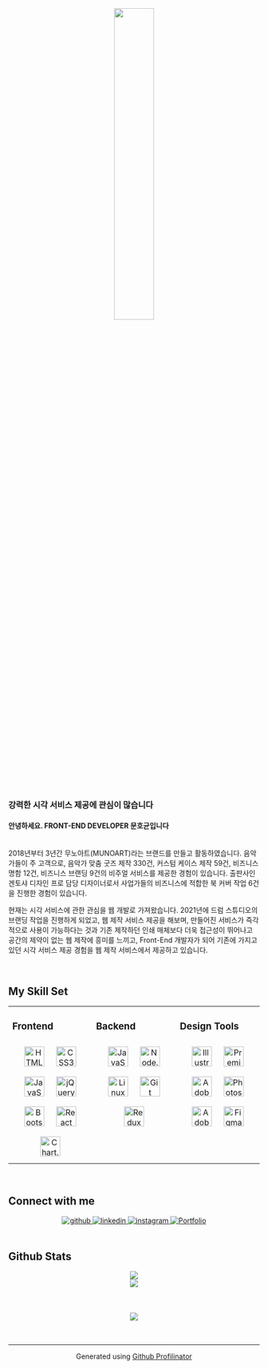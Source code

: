 <div align="center">
<img src="https://i.ibb.co/W67T4MW/li-1.png" align="center" style="width: 40%" />
</div>  
  

  
### 강력한 시각 서비스 제공에 관심이 많습니다
#### 안녕하세요. FRONT-END DEVELOPER 문호균입니다

<br>2018년부터 3년간 무노아트(MUNOART)라는 브랜드를 만들고 활동하였습니다. 음악가들이 주 고객으로, 음악가 맞춤 굿즈 제작 330건, 커스텀 케이스 제작 59건, 비즈니스 명함 12건, 비즈니스 브랜딩 9건의 비주얼 서비스를 제공한 경험이 있습니다. 출판사인 겐토샤 디자인 프로 담당 디자이너로서 사업가들의 비즈니스에 적합한 북 커버 작업 6건을 진행한 경험이 있습니다. <br>

현재는 시각 서비스에 관한 관심을 웹 개발로 가져왔습니다. 2021년에 드럼 스튜디오의 브랜딩 작업을 진행하게 되었고, 웹 제작 서비스 제공을 해보며, 만들어진 서비스가 즉각적으로 사용이 가능하다는 것과 기존 제작하던 인쇄 매체보다 더욱 접근성이 뛰어나고 공간의 제약이 없는 웹 제작에 흥미를 느끼고, Front-End 개발자가 되어 기존에 가지고 있던 시각 서비스 제공 경험을 웹 제작 서비스에서 제공하고 있습니다.

<br/>  


## My Skill Set  
<table><tr><td valign="top" width="33%">



### Frontend  
<div align="center">  
<img style="margin: 10px" src="https://profilinator.rishav.dev/skills-assets/html5-original-wordmark.svg" alt="HTML5" height="40" />  
<img style="margin: 10px" src="https://profilinator.rishav.dev/skills-assets/css3-original-wordmark.svg" alt="CSS3" height="40" />  
<img style="margin: 10px" src="https://profilinator.rishav.dev/skills-assets/javascript-original.svg" alt="JavaScript" height="40" />  
<img style="margin: 10px" src="https://profilinator.rishav.dev/skills-assets/jquery.png" alt="jQuery" height="40" />  
<img style="margin: 10px" src="https://profilinator.rishav.dev/skills-assets/bootstrap-plain.svg" alt="Bootstrap" height="40" />  
<img style="margin: 10px" src="https://profilinator.rishav.dev/skills-assets/react-original-wordmark.svg" alt="React" height="40" />  
<img style="margin: 10px" src="https://profilinator.rishav.dev/skills-assets/logo-title.svg" alt="Chart.js" height="40" />  
</div>

</td><td valign="top" width="33%">



### Backend  
<div align="center">  
<img style="margin: 10px" src="https://profilinator.rishav.dev/skills-assets/javascript-original.svg" alt="JavaScript" height="40" />  
<img style="margin: 10px" src="https://profilinator.rishav.dev/skills-assets/nodejs-original-wordmark.svg" alt="Node.js" height="40" />  
<img style="margin: 10px" src="https://profilinator.rishav.dev/skills-assets/linux-original.svg" alt="Linux" height="40" />  
<img style="margin: 10px" src="https://profilinator.rishav.dev/skills-assets/git-scm-icon.svg" alt="Git" height="40" />  
<img style="margin: 10px" src="https://profilinator.rishav.dev/skills-assets/redux-original.svg" alt="Redux" height="40" />  
</div>

</td><td valign="top" width="33%">



### Design Tools 
<div align="center">  
<img style="margin: 10px" src="https://profilinator.rishav.dev/skills-assets/adobe_illustrator-icon.svg" alt="Illustrator" height="40" />  
<img style="margin: 10px" src="https://profilinator.rishav.dev/skills-assets/adobepremierepro.png" alt="Premiere Pro" height="40" />  
<img style="margin: 10px" src="https://profilinator.rishav.dev/skills-assets/adobeindesign.svg" alt="Adobe InDesign" height="40" />  
<img style="margin: 10px" src="https://profilinator.rishav.dev/skills-assets/photoshop-plain.svg" alt="Photoshop" height="40" />  
<img style="margin: 10px" src="https://profilinator.rishav.dev/skills-assets/adobexd.png" alt="Adobe XD" height="40" />  
<img style="margin: 10px" src="https://profilinator.rishav.dev/skills-assets/figma-icon.svg" alt="Figma" height="40" />  
</div>

</td></tr></table>  

<br/>  


## Connect with me  
<div align="center">
<a href="https://github.com/Moonhokyun" target="_blank">
<img src=https://img.shields.io/badge/github-%2324292e.svg?&style=for-the-badge&logo=github&logoColor=white alt=github style="margin-bottom: 5px;" />
</a>
<a href="https://linkedin.com/in/hokyun-moon-a4a515221" target="_blank">
<img src=https://img.shields.io/badge/linkedin-%231E77B5.svg?&style=for-the-badge&logo=linkedin&logoColor=white alt=linkedin style="margin-bottom: 5px;" />
</a>
<a href="https://instagram.com/muno_art/" target="_blank">
<img src=https://img.shields.io/badge/instagram-%23000000.svg?&style=for-the-badge&logo=instagram&logoColor=white alt=instagram style="margin-bottom: 5px;" />
</a>
<a href="https://soulty321.myportfolio.com" target="_blank">
<img src=https://ifh.cc/g/YD1KqZ.png alt=Portfolio Site style="margin-bottom: 5px;"/>
 </a>  
</div>  
  

<br/>  


## Github Stats  
<div align="center"><img src="https://github-readme-stats.vercel.app/api?username=Moonhokyun&show_icons=true&count_private=true&hide_border=true" align="center" /></div>  

<div align="center"><img src="https://github-readme-stats.vercel.app/api/top-langs/?username=Moonhokyun&hide_border=true&layout=compact" align="center" /></div>  

<br/>    

<br/>  

  

<br/>  

<div align="center">
<img src="https://komarev.com/ghpvc/?username=Moonhokyun&&style=flat-square" align="center" />
</div>  
  

<br/>  


<br />

----
<div align="center">Generated using <a href="https://profilinator.rishav.dev/" target="_blank">Github Profilinator</a></div>
